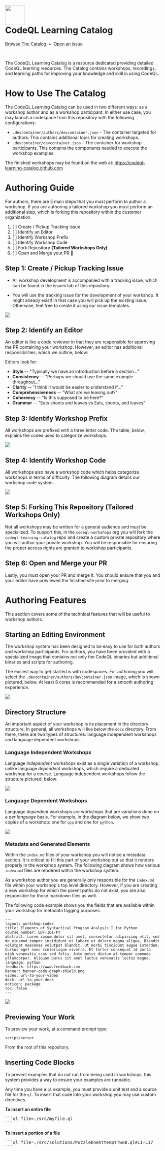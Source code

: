 # <img src="https://cloud.githubusercontent.com/assets/98681/24211275/c4ebd04e-0ee8-11e7-8606-061d656a42df.png" width="64" height="64"><br>CodeQL Learning Catalog

[Browse The Catalog](https://codeql-learning-catalog.github.com)
&nbsp;•&nbsp;
[Open an issue](../../issues)

<br>

The CodeQL Learning Catalog is a resource dedicated providing detailed CodeQL
learning resources. The Catalog contains workshops, recordings, and learning
paths for improving your knowledge and skill in using CodeQL.

# How to Use The Catalog

The CodeQL Learning Catalog can be used in two different ways: as a workshop
author and as a workshop participant. In either use case, you may launch a
codespace from this repository with the following configurations:

- `.devcontainer/authors/devcontainer.json` - The container targeted for
  authors. This contains additional tools for creating workshops. 
- `.devcontainer/devcontainer.json` - The container for workshop participants.
  This contains the components needed to execute the workshop examples. 

The finished workshops may be found on the web at:
https://codeql-learning-catalog.github.com 

# Authoring Guide 

For authors, there are 5 main steps that you must perform to author a workshop.
If you are authoring a tailored workshop you must perform an additional step,
which is forking this repository within the customer organization. 

1. [ ] Create / Pickup Tracking Issue
2. [ ] Identify an Editor
3. [ ] Identify Workshop Prefix
4. [ ] Identify Workshop Code 
5. [ ] Fork Repository **(Tailored Workshops Only)**
6. [ ] Open and Merge your PR :tada: 

## Step 1: Create / Pickup Tracking Issue

- All workshop development is accompanied with a tracking issue, which can be
found in the issues tab of this repository. 

- You will use the tracking issue for the development of your workshop. It might
  already exist! In that case you will pick up the existing issue. Otherwise,
  feel free to create it using our issue templates. 

<img src="public/assets/images/issue-template.png">

## Step 2: Identify an Editor

An editor is like a code reviewer in that they are responsible for approving the
PR containing your workshop. However, an editor has additional
responsibilities, which we outline, below: 

Editors look for:

- **Style** -- "Typically we have an introduction before a section..."
- **Consistency** -- "Perhaps we should use the same example throughout..."
- **Clarity** -- "I think it would be easier to understand if..."
- **Comprehensiveness** -- "What are we leaving out?"
- **Coherency** -- "Is this supposed to be here?"
- **Grammar** -- "Eats shoots and leaves vs Eats, shoots, and leaves"

## Step 3: Identify Workshop Prefix

All workshops are prefixed with a three letter code. The table, below, explains
the codes used to categorize workshops. 

<img src="public/assets/images/workshop-prefixes.png">


## Step 4: Identify Workshop Code 

All workshops also have a workshop code which helps categorize workshops in
terms of difficulty. The following diagram details our workshop code system. 


<img src="public/assets/images/workshop-code.png">


## Step 5: Forking This Repository (Tailored Workshops Only)

Not all workshops may be written for a general audience and must be specialized.
To support this, in the `codeql-workshops` org you will fork the
`codeql-learning-catalog` repo and create a custom private repository where you
will author your private workshop. You will be responsible for ensuring the
proper access rights are granted to workshop participants. 

## Step 6: Open and Merge your PR

Lastly, you must open your PR and merge it. You should ensure that you and your editor have
previewed the finished site prior to merging. 


# Authoring Features 

This section covers some of the technical features that will be useful to
workshop authors. 

## Starting an Editing Environment 

The workshop system has been designed to be easy to use for both authors and
workshop participants. For authors, you have been provided with a specialized
image that contains not only the CodeQL binaries but additional binaries and
scripts for authoring. 

The easiest way to get started is with codespaces. For authoring you will select
the `.devcontainer/authors/devcontainer.json` image, which is shown pictured,
below. At least 8 cores is recommended for a smooth authoring experience. 


<img src="public/assets/images/codespaces.png">

## Directory Structure 

An important aspect of your workshop is its placement in the directory
structure. In general, all workshops will live below the `docs` directory. From
there, there are two types of structures: language independent workshops and
language dependent workshops.

### Language Independent Workshops

Language *independent* workshops exist as a single variation of a workshop,
unlike language *dependent* workshops, which require a dedicated workshop for a
course. Language independent workshops follow the structure pictured, below:

<img src="public/assets/images/language-independent-structure.png">


### Language Dependent Workshops 

Language *dependent* workshops are workshops that are variations done on a *per
language* basis. For example, in the diagram below, we show two copies of a
workshop: one for `cpp` and one for `python`. 

<img src="public/assets/images/language-dependent-structure.png">

### Metadata and Generated Elements

Within the `index.md` files of your workshop you will notice a metadata section.
It is critical to fill this part of your workshop out so that it renders
properly in the workshop system. The following diagram shows how various
`index.md` files are rendered within the workshop system. 

As a workshop author you are generally only responsible for the `index.md` file
within your workshop's top level directory. However, if you are creating a new
workshop for which the parent paths do not exist, you are also responsible for
those markdown files as well. 

The following code example shows you the fields that are available within your
workshop for metadata tagging purposes. 

```
---
layout: workshop-index
title: Elements of Syntactical Program Analysis I for Python
course_number: LDF-101-PY
abstract: Lorem ipsum dolor sit amet, consectetur adipiscing elit, sed do eiusmod tempor incididunt ut labore et dolore magna aliqua. Blandit volutpat maecenas volutpat blandit. Ut morbi tincidunt augue interdum. Cursus eget nunc scelerisque viverra. Et tortor consequat id porta nibh venenatis cras sed felis. Ante metus dictum at tempor commodo ullamcorper. Aliquam purus sit amet luctus venenatis lectus magna. 
language: python
feedback: https://www.feedback.com 
banner: banner-code-graph-shield.png
video: url-to-your-video
deck: url-to-your-deck 
octicon: package
toc: false
---
```

<img src="public/assets/images/metadata.png">

## Previewing Your Work


To preview your work, at a command prompt type:

```
script/server 
```

From the root of this repository. 

## Inserting Code Blocks

To prevent examples that do not run from being used in workshops, this system
provides a way to ensure your examples are runnable. 

Any time you have a `ql` example, you must provide a unit test and a source file
for the `ql`. To insert that code into your workshop you may use custom
directives. 

**To insert an entire file**

<pre>
```ql file=./src/myfile.ql
```
</pre>

**To insert a portion of a file**

<pre>
```ql file=./src/solutions/PuzzleOneAttemptTwoB.ql#L1-L17
```
</pre>